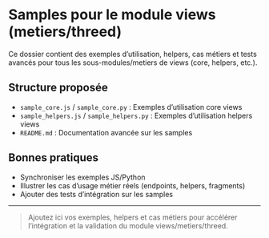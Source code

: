 # Samples pour le module views (metiers/threed)

Ce dossier contient des exemples d’utilisation, helpers, cas métiers et tests avancés pour tous les sous-modules/metiers de views (core, helpers, etc.).

## Structure proposée
- `sample_core.js` / `sample_core.py` : Exemples d’utilisation core views
- `sample_helpers.js` / `sample_helpers.py` : Exemples d’utilisation helpers views
- `README.md` : Documentation avancée sur les samples

## Bonnes pratiques
- Synchroniser les exemples JS/Python
- Illustrer les cas d’usage métier réels (endpoints, helpers, fragments)
- Ajouter des tests d’intégration sur les samples

---

> Ajoutez ici vos exemples, helpers et cas métiers pour accélérer l’intégration et la validation du module views/metiers/threed.
